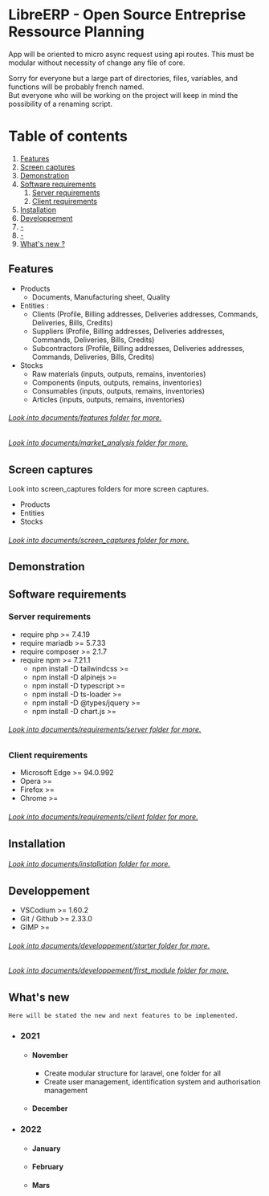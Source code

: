 # LibreERP - Open Source Entreprise Ressource Planning

App will be oriented to micro async request using api routes.
This must be modular without necessity of change any file of core.

Sorry for everyone but a large part of directories, files, variables, and functions will be probably french named.\
But everyone who will be working on the project will keep in mind the possibility of a renaming script.

# Table of contents
1. [Features](#features)
2. [Screen captures](#screen-captures)
3. [Demonstration](#demonstration)
5. [Software requirements](#software-requirements)
    1. [Server requirements](#server-requirements)
    2. [Client requirements](#client-requirements)
6. [Installation](#installation)
7. [Developpement](#developpement)
8. [-](#-)
9. [-](#-)
10. [What's new ?](#what-s-new)

## Features
* Products
    * Documents, Manufacturing sheet, Quality
* Entities :
    * Clients (Profile, Billing addresses, Deliveries addresses, Commands, Deliveries, Bills, Credits)
    * Suppliers (Profile, Billing addresses, Deliveries addresses, Commands, Deliveries, Bills, Credits)
    * Subcontractors (Profile, Billing addresses, Deliveries addresses, Commands, Deliveries, Bills, Credits)
* Stocks
    * Raw materials (inputs, outputs, remains, inventories)
    * Components (inputs, outputs, remains, inventories)
    * Consumables (inputs, outputs, remains, inventories)
    * Articles (inputs, outputs, remains, inventories)

###### [Look into documents/features folder for more.](https://github.com/threadom/LibreERP/tree/main/documents/features)
###### [Look into documents/market_analysis folder for more.](https://github.com/threadom/LibreERP/tree/main/documents/market_analysis)

## Screen captures
Look into screen_captures folders for more screen captures.
* Products
* Entities
* Stocks

###### [Look into documents/screen_captures folder for more.](https://github.com/threadom/LibreERP/tree/main/documents/screen_captures)

## Demonstration

## Software requirements

### Server requirements
* require php                       >= 7.4.19
* require mariadb                   >= 5.7.33
* require composer                  >= 2.1.7
* require npm                       >= 7.21.1
    * npm install -D tailwindcss    >=
    * npm install -D alpinejs       >=
    * npm install -D typescript     >= 
    * npm install -D ts-loader      >= 
    * npm install -D @types/jquery  >= 
    * npm install -D chart.js       >= 

###### [Look into documents/requirements/server folder for more.](https://github.com/threadom/LibreERP/tree/main/requirements/server)

### Client requirements
* Microsoft Edge                    >= 94.0.992
* Opera                             >= 
* Firefox                           >=
* Chrome                            >=

###### [Look into documents/requirements/client folder for more.](https://github.com/threadom/LibreERP/tree/main/requirements/client)

## Installation

###### [Look into documents/installation folder for more.](https://github.com/threadom/LibreERP/tree/main/documents/installation)

## Developpement
* VSCodium                          >= 1.60.2
* Git / Github                      >= 2.33.0
* GIMP                              >= 

###### [Look into documents/developpement/starter folder for more.](https://github.com/threadom/LibreERP/tree/main/documents/developpement/starter)
###### [Look into documents/developpement/first_module folder for more.](https://github.com/threadom/LibreERP/tree/main/documents/developpement/starter)

## What's new
`Here will be stated the new and next features to be implemented.`
* ### 2021
    * #### November
        * Create modular structure for laravel, one folder for all
        * Create user management, identification system and authorisation management
    * #### December
* ### 2022
    * #### January
    * #### February
    * #### Mars


